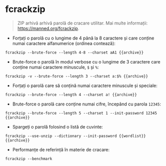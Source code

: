 # fcrackzip

> ZIP arhivă arhivă parolă de cracare utilitar.
> Mai multe informații: <https://manned.org/fcrackzip>.

- Forțați o parolă cu o lungime de 4 până la 8 caractere și care conține numai caractere alfanumerice (ordinea contează):

`fcrackzip --brute-force --length 4-8 --charset aA1 {{archive}}`

- Brute-force o parolă în modul verbose cu o lungime de 3 caractere care conține numai caractere minuscule, `$` și `%`:

`fcrackzip -v --brute-force --length 3 --charset a:$% {{archive}}`

- Forțați o parolă care să conțină numai caractere minuscule și speciale:

`fcrackzip --brute-force --length 4 --charset a! {{archive}}`

- Brute-force o parolă care conține numai cifre, începând cu parola `12345`:

`fcrackzip --brute-force --length 5 --charset 1 --init-password 12345 {{archive}}`

- Spargeți o parolă folosind o listă de cuvinte:

`fcrackzip --use-unzip --dictionary --init-password {{wordlist}} {{archive}}`

- Performanțe de referință în materie de cracare:

`fcrackzip --benchmark`
